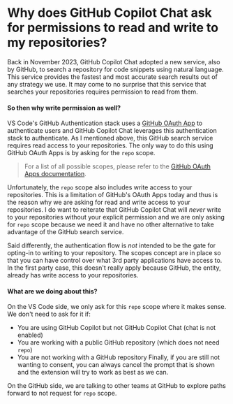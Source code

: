 # Why does GitHub Copilot Chat ask for permissions to read and write to my repositories?

Back in November 2023, GitHub Copilot Chat adopted a new service, also by GitHub, to search a repository for code snippets using natural language. This service provides the fastest and most accurate search results out of any strategy we use. It may come to no surprise that this service that searches your repositories requires permission to read from them.

#### So then why write permission as well?

VS Code's GitHub Authentication stack uses a [GitHub OAuth App](https://docs.github.com/en/developers/apps/building-oauth-apps) to authenticate users and GitHub Copilot Chat leverages this authentication stack to authenticate. As I mentioned above, this GitHub search service requires read access to your repositories. The only way to do this using GitHub OAuth Apps is by asking for the `repo` scope.
> For a list of all possible scopes, please refer to the [GitHub OAuth Apps documentation](https://docs.github.com/en/developers/apps/building-oauth-apps/scopes-for-oauth-apps).

Unfortunately, the `repo` scope also includes write access to your repositories. This is a limitation of GitHub's OAuth Apps today and thus is the reason why we are asking for read and write access to your repositories. I do want to reiterate that GitHub Copilot Chat will _never_ write to your repositories without your explicit permission and we are only asking for `repo` scope because we need it and have no other alternative to take advantage of the GitHub search service.

Said differently, the authentication flow is _not_ intended to be the gate for opting-in to writing to your repository. The scopes concept are in place so that you can have control over what 3rd party applications have access to. In the first party case, this doesn't really apply because GitHub, the entity, already has write access to your repositories.

#### What are we doing about this?

On the VS Code side, we only ask for this `repo` scope where it makes sense. We don't need to ask for it if:
* You are using GitHub Copilot but not GitHub Copilot Chat (chat is not enabled)
* You are working with a public GitHub repository (which does not need `repo`)
* You are not working with a GitHub repository
Finally, if you are still not wanting to consent, you can always cancel the prompt that is shown and the extension will try to work as best as we can.

On the GitHub side, we are talking to other teams at GitHub to explore paths forward to not request for `repo` scope.
